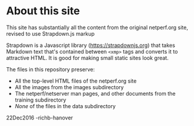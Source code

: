 # About this site 

This site has substantially all the content from the original netperf.org site, revised to use Strapdown.js markup

Strapdown is a Javascript library (https://strapdownjs.org) that takes Markdown text that's contained between `<xmp>` tags and converts it to attractive HTML. It is good for making small static sites look great.

The files in this repository preserve:

* All the top-level HTML files of the netperf.org site
* All the images from the images subdirectory
* The netperf/netserver man pages, and other documents from the training subdirectory
* *None* of the files in the data subdirectory

22Dec2016 -richb-hanover
